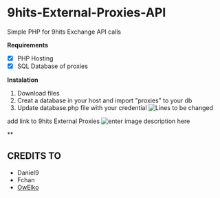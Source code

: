 # 9hits-External-Proxies-API

Simple PHP for 9hits Exchange API calls

**Requirements** 

- [x] PHP Hosting
- [x] SQL Database of proxies

**Instalation**

 1. Download files
 2. Creat a database in your host and import "proxies" to your db
 3. Update database.php file with your credential 
 ![Lines to be changed](https://i.ibb.co/19dkXVj/Github-PX.jpg)

add link to 9hits External Proxies
![enter image description here](https://i.ibb.co/2gHZ3MS/download.png)

**

## CREDITS TO

 - Daniel9
 - Fchan
 - [OwElko](https://github.com/OwElko)
